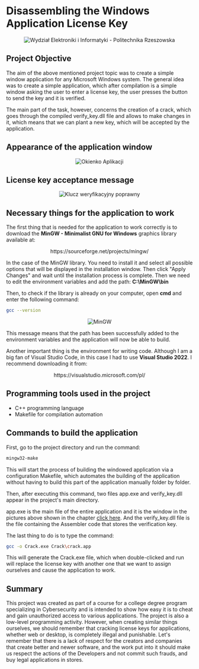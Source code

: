 # Disassembling the Windows Application License Key

<p align="center">
  <img src="https://github.com/user-attachments/assets/db10c382-01a6-41bb-8a80-89dec288e2b0" alt="Wydział Elektroniki i Informatyki - Politechnika Rzeszowska">
</p>

## Project Objective

The aim of the above mentioned project topic was to create a simple window application for any Microsoft Windows system. The general idea was to create a simple application, which after compilation is a simple window asking the user to enter a license key, the user presses the button to send the key and it is verified.

The main part of the task, however, concerns the creation of a crack, which goes through the compiled verify_key.dll file and allows to make changes in it, which means that we can plant a new key, which will be accepted by the application.

## Appearance of the application window

<p align="center">
    <img src="https://github.com/user-attachments/assets/cf02ad10-522c-48eb-a2ab-4ae6d686a4bd" alt="Okienko Aplikacji">
</p>

## License key acceptance message

<p align="center">
    <img src="https://github.com/user-attachments/assets/37d2f04b-2f07-4613-9b25-0892914faa61" alt="Klucz weryfikacyjny poprawny">
</p>

## Necessary things for the application to work

The first thing that is needed for the application to work correctly is to download the **MinGW - Minimalist GNU for Windows** graphics library available at:

<p align="center">
https://sourceforge.net/projects/mingw/
</p>

In the case of the MinGW library. You need to install it and select all possible options that will be displayed in the installation window. Then click "Apply Changes" and wait until the installation process is complete. Then we need to edit the environment variables and add the path: **C:\MinGW\bin**

Then, to check if the library is already on your computer, open **cmd** and enter the following command:

```Bash
gcc --version
```

<p align="center">
    <img src="https://github.com/user-attachments/assets/b5a2db0f-9a32-42d3-95d5-180a84ce2912" alt="MinGW">
</p>

This message means that the path has been successfully added to the environment variables and the application will now be able to build.

Another important thing is the environment for writing code. Although I am a big fan of Visual Studio Code, in this case I had to use **Visual Studio 2022**. I recommend downloading it from:

<p align="center">
https://visualstudio.microsoft.com/pl/
</p>

## Programming tools used in the project

<ul>
<li >C++ programming language</li>
<li>Makefile for compilation automation</li>
</ul>

## Commands to build the application

First, go to the project directory and run the command:

```Bash
mingw32-make
```

This will start the process of building the windowed application via a configuration Makefile, which automates the building of the application without having to build this part of the application manually folder by folder.

Then, after executing this command, two files app.exe and verify_key.dll appear in the project's main directory.

app.exe is the main file of the entire application and it is the window in the pictures above shown in the chapter [click here](#appearance-of-the-application-window). And the verify_key.dll file is the file containing the Assembler code that stores the verification key.

The last thing to do is to type the command:

```Bash
gcc -o Crack.exe Crack\crack.app
```

This will generate the Crack.exe file, which when double-clicked and run will replace the license key with another one that we want to assign ourselves and cause the application to work.

## Summary

This project was created as part of a course for a college degree program specializing in Cybersecurity and is intended to show how easy it is to cheat and gain unauthorized access to various applications. The project is also a low-level programming activity. However, when creating similar things ourselves, we should remember that cracking license keys for applications, whether web or desktop, is completely illegal and punishable. Let's remember that there is a lack of respect for the creators and companies that create better and newer software, and the work put into it should make us respect the actions of the Developers and not commit such frauds, and buy legal applications in stores.
